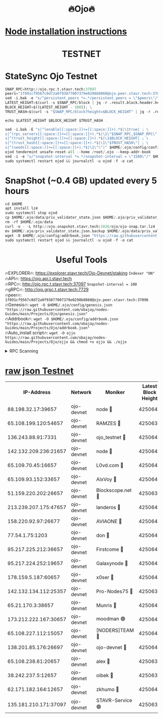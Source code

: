 <h1 align="center"> 🔥Ojo🔥</h1>

[Node installation instructions](https://github.com/obajay/nodes-Guides/tree/main/Projects/Ojo)
=

<h1 align="center"> TESTNET</h1>

# StateSync Ojo Testnet
```python
SNAP_RPC=http://ojo.rpc.t.stavr.tech:37097
peers="1f091cf9567c0d72a0f93877007379e0298b8860@ojo.peer.stavr.tech:37096"
sed -i.bak -e "s/^persistent_peers *=.*/persistent_peers = \"$peers\"/" $HOME/.ojo/config/config.toml
LATEST_HEIGHT=$(curl -s $SNAP_RPC/block | jq -r .result.block.header.height); \
BLOCK_HEIGHT=$((LATEST_HEIGHT - 100)); \
TRUST_HASH=$(curl -s "$SNAP_RPC/block?height=$BLOCK_HEIGHT" | jq -r .result.block_id.hash)

echo $LATEST_HEIGHT $BLOCK_HEIGHT $TRUST_HASH

sed -i.bak -E "s|^(enable[[:space:]]+=[[:space:]]+).*$|\1true| ; \
s|^(rpc_servers[[:space:]]+=[[:space:]]+).*$|\1\"$SNAP_RPC,$SNAP_RPC\"| ; \
s|^(trust_height[[:space:]]+=[[:space:]]+).*$|\1$BLOCK_HEIGHT| ; \
s|^(trust_hash[[:space:]]+=[[:space:]]+).*$|\1\"$TRUST_HASH\"| ; \
s|^(seeds[[:space:]]+=[[:space:]]+).*$|\1\"\"|" $HOME/.ojo/config/config.toml
ojod tendermint unsafe-reset-all --home /root/.ojo --keep-addr-book
sed -i -e "s/^snapshot-interval *=.*/snapshot-interval = \"1500\"/" $HOME/.ojo/config/app.toml
sudo systemctl restart ojod && journalctl -u ojod -f -o cat
```
# SnapShot (~0.4 GB) updated every 5 hours
```python
cd $HOME
apt install lz4
sudo systemctl stop ojod
cp $HOME/.ojo/data/priv_validator_state.json $HOME/.ojo/priv_validator_state.json.backup
rm -rf $HOME/.ojo/data
curl -o - -L http://ojo.snapshot.stavr.tech:1026/ojo/ojo-snap.tar.lz4 | lz4 -c -d - | tar -x -C $HOME/.ojo --strip-components 2
mv $HOME/.ojo/priv_validator_state.json.backup $HOME/.ojo/data/priv_validator_state.json
wget -O $HOME/.ojo/config/addrbook.json "https://raw.githubusercontent.com/obajay/nodes-Guides/main/Projects/Ojo/addrbook.json"
sudo systemctl restart ojod && journalctl -u ojod -f -o cat
```
 <h1 align="center"> Useful Tools</h1>

🔥EXPLORER🔥:        https://explorer.stavr.tech/Ojo-Devnet/staking        `Indexer "ON"` \
🔥API🔥:                     https://ojo.api.t.stavr.tech \
🔥RPC🔥:                    http://ojo.rpc.t.stavr.tech:37097              `Snapshot-interval = 100` \
🔥gRPC🔥:                  http://ojo.grpc.t.stavr.tech:7729 \
🔥peer🔥:                   `1f091cf9567c0d72a0f93877007379e0298b8860@ojo.peer.stavr.tech:37096` \
🔥Genesis🔥:    ```wget -O $HOME/.ojo/config/genesis.json "https://raw.githubusercontent.com/obajay/nodes-Guides/main/Projects/Ojo/genesis.json"``` \
🔥Addrbook🔥:    ```wget -O $HOME/.ojo/config/addrbook.json "https://raw.githubusercontent.com/obajay/nodes-Guides/main/Projects/Ojo/addrbook.json"``` \
🔥Auto_install script🔥: ```wget -O ojjo https://raw.githubusercontent.com/obajay/nodes-Guides/main/Projects/Ojo/ojjo && chmod +x ojjo && ./ojjo```


<details>
<summary>RPC Scanning</summary>

<h2 align="center"> We scan nodes in real time every 4 hours. And we provide the final result of RPC endpoints.
We cannot influence the operation of these nodes in any way. </h2>


```python
If Voting Power is higher than 0 --> then the Node is a validator of the network and may be subject to attack and be a potential threat to the chain.
```
```python
We marked such validators with a red symbol
```

</details>

[raw json Testnet](https://rpc-check.ojot.stavr.tech/ojot/rpc-ojot-result.json)
=


<table><tr><th>IP-Address</th><th>Network</th><th>Moniker</th><th>Latest Block Height</th><th>Earliest Block Height</th><th>Catching Up</th><th>Voting Power</th><th>Scan Time</th></tr><tr><td>88.198.32.17:39657</td><td>ojo-devnet</td><td>node 🔴</td><td>4250643</td><td>300001</td><td>False</td><td>65654</td><td>2023-11-29T01:25:42.391575639UTC</td></tr><tr><td>65.108.199.120:54657</td><td>ojo-devnet</td><td>RAMZES 🔴</td><td>4250638</td><td>306156</td><td>False</td><td>15420</td><td>2023-11-29T01:25:14.738355160UTC</td></tr><tr><td>136.243.88.91:7331</td><td>ojo-devnet</td><td>ojo_testnet 🔴</td><td>4250640</td><td>308845</td><td>False</td><td>1000</td><td>2023-11-29T01:25:24.981396567UTC</td></tr><tr><td>142.132.209.236:21657</td><td>ojo-devnet</td><td>node 🔴</td><td>4250643</td><td>350001</td><td>False</td><td>1999</td><td>2023-11-29T01:25:41.349340172UTC</td></tr><tr><td>65.109.70.45:16657</td><td>ojo-devnet</td><td>L0vd.com 🔴</td><td>4250645</td><td>695918</td><td>False</td><td>998</td><td>2023-11-29T01:25:50.103937796UTC</td></tr><tr><td>65.109.93.152:33657</td><td>ojo-devnet</td><td>AlxVoy 🔴</td><td>4250643</td><td>2319801</td><td>False</td><td>4536782</td><td>2023-11-29T01:25:41.056292726UTC</td></tr><tr><td>51.159.220.202:26657</td><td>ojo-devnet</td><td>Blockscope.net 🔴</td><td>4250638</td><td>2658001</td><td>False</td><td>981</td><td>2023-11-29T01:25:14.045426761UTC</td></tr><tr><td>213.239.207.175:47657</td><td>ojo-devnet</td><td>landeros 🔴</td><td>4250642</td><td>2714001</td><td>False</td><td>11083</td><td>2023-11-29T01:25:36.409835333UTC</td></tr><tr><td>158.220.92.97:26677</td><td>ojo-devnet</td><td>AVIAONE 🔴</td><td>4250642</td><td>2754001</td><td>False</td><td>13867</td><td>2023-11-29T01:25:36.155170701UTC</td></tr><tr><td>77.54.1.75:1203</td><td>ojo-devnet</td><td>don 🔴</td><td>4250643</td><td>2906401</td><td>False</td><td>10</td><td>2023-11-29T01:25:42.135324806UTC</td></tr><tr><td>95.217.225.212:36657</td><td>ojo-devnet</td><td>Firstcome 🔴</td><td>4250640</td><td>2985946</td><td>False</td><td>13566</td><td>2023-11-29T01:25:22.689998730UTC</td></tr><tr><td>95.217.224.252:19657</td><td>ojo-devnet</td><td>Galaxynode 🔴</td><td>4250644</td><td>3685492</td><td>False</td><td>11888</td><td>2023-11-29T01:25:47.079106923UTC</td></tr><tr><td>178.159.5.187:60657</td><td>ojo-devnet</td><td>x0ser 🔴</td><td>4250640</td><td>3940946</td><td>False</td><td>9764</td><td>2023-11-29T01:25:25.317921763UTC</td></tr><tr><td>142.132.134.112:25357</td><td>ojo-devnet</td><td>Pro-Nodes75 🔴</td><td>4250639</td><td>4150639</td><td>False</td><td>24651</td><td>2023-11-29T01:25:19.956679404UTC</td></tr><tr><td>65.21.170.3:38657</td><td>ojo-devnet</td><td>Munris 🔴</td><td>4250640</td><td>4150640</td><td>False</td><td>20123</td><td>2023-11-29T01:25:22.334625622UTC</td></tr><tr><td>173.212.222.167:30657</td><td>ojo-devnet</td><td>moodman 🟢</td><td>4250642</td><td>4150642</td><td>False</td><td>0</td><td>2023-11-29T01:25:33.761572242UTC</td></tr><tr><td>65.108.227.112:15057</td><td>ojo-devnet</td><td>[NODERS]TEAM 🔴</td><td>4250644</td><td>4150644</td><td>False</td><td>9999</td><td>2023-11-29T01:25:47.424038155UTC</td></tr><tr><td>138.201.85.176:26697</td><td>ojo-devnet</td><td>ojo-devnet 🔴</td><td>4250645</td><td>4150645</td><td>False</td><td>1000024000</td><td>2023-11-29T01:25:49.760441203UTC</td></tr><tr><td>65.108.238.61:20657</td><td>ojo-devnet</td><td>alex 🔴</td><td>4250638</td><td>4158001</td><td>False</td><td>11359</td><td>2023-11-29T01:25:14.403241899UTC</td></tr><tr><td>38.242.237.5:12657</td><td>ojo-devnet</td><td>oibek 🔴</td><td>4250639</td><td>4196001</td><td>False</td><td>998</td><td>2023-11-29T01:25:17.097199558UTC</td></tr><tr><td>62.171.182.164:12657</td><td>ojo-devnet</td><td>zkhumo 🔴</td><td>4250643</td><td>4196001</td><td>False</td><td>989</td><td>2023-11-29T01:25:41.665697490UTC</td></tr><tr><td>135.181.210.171:37097</td><td>ojo-devnet</td><td>STAVR-Service 🟢</td><td>4250639</td><td>4248001</td><td>False</td><td>0</td><td>2023-11-29T01:25:17.671412292UTC</td></tr></table>